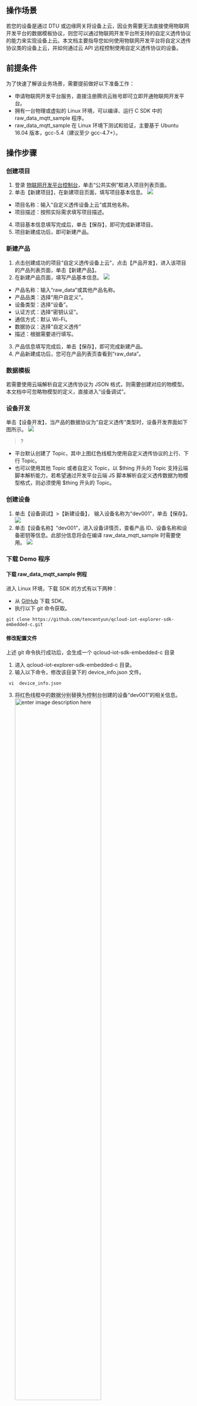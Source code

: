 ## 操作场景

若您的设备是通过 DTU 或边缘网关将设备上云，因业务需要无法直接使用物联网开发平台的数据模板协议，则您可以通过物联网开发平台所支持的自定义透传协议的能力来实现设备上云。本文档主要指导您如何使用物联网开发平台将自定义透传协议类的设备上云，并如何通过云 API 远程控制使用自定义透传协议的设备。


## 前提条件

为了快速了解该业务场景，需要提前做好以下准备工作：
-  申请物联网开发平台服务，直接注册腾讯云账号即可立即开通物联网开发平台。
-  拥有一台物理或虚拟的 Linux 环境，可以编译、运行 C SDK 中的 raw_data_mqtt_sample 程序。
-  raw_data_mqtt_sample 在 Linux 环境下测试和验证，主要基于 Ubuntu 16.04 版本，gcc-5.4（建议至少 gcc-4.7+）。


## 操作步骤

### 创建项目

1. 登录 [物联网开发平台控制台](https://console.cloud.tencent.com/iotexplorer)，单击“公共实例”框进入项目列表页面。
2. 单击【新建项目】，在新建项目页面，填写项目基本信息。
![](https://main.qcloudimg.com/raw/1076fec20b55e57411c1624feed3c544.jpg)
 - 项目名称：输入“自定义透传设备上云”或其他名称。
 - 项目描述：按照实际需求填写项目描述。
4. 项目基本信息填写完成后，单击【保存】，即可完成新建项目。
5. 项目新建成功后，即可新建产品。


### 新建产品

1. 点击创建成功的项目“自定义透传设备上云”，点击【产品开发】，进入该项目的产品列表页面，单击【新建产品】。
2. 在新建产品页面，填写产品基本信息。
   ![](https://main.qcloudimg.com/raw/b0aa6ff08f88cdc4a5b52dd97cfe6bef.png)
 - 产品名称：输入“raw_data”或其他产品名称。
 - 产品品类：选择“用户自定义”。
 - 设备类型：选择“设备”。
 - 认证方式：选择“密钥认证”。
 - 通信方式：默认 Wi-Fi。
 - 数据协议：选择“自定义透传”
 - 描述：根据需要进行填写。
3. 产品信息填写完成后，单击【保存】，即可完成新建产品。
4. 产品新建成功后，您可在产品列表页查看到“raw_data”。


### 数据模板

若需要使用云端解析自定义透传协议为 JSON 格式，则需要创建对应的物模型。本文档中可忽略物模型的定义，直接进入“设备调试”。


### 设备开发

单击【设备开发】，当产品的数据协议为“自定义透传”类型时，设备开发界面如下图所示。
![](https://main.qcloudimg.com/raw/2e12978a97b60fe4128d9228c5c61d0f.jpg)
>?
- 平台默认创建了 Topic，其中上图红色线框为使用自定义透传协议的上行、下行 Topic。
- 也可以使用其他 Topic 或者自定义 Topic，以 $thing 开头的 Topic 支持云端脚本解析能力，若希望通过开发平台云端 JS 脚本解析自定义透传数据为物模型格式，则必须使用 $thing 开头的 Topic。 
>

### 创建设备

1. 单击【设备调试】>【新建设备】， 输入设备名称为“dev001”，单击【保存】。
![](https://main.qcloudimg.com/raw/1d53c9c23248a37a1a62e1de2dea1100.jpg)
2. 单击【设备名称】“dev001”，进入设备详情页，查看产品 ID、设备名称和设备密钥等信息。此部分信息将会在编译 raw_data_mqtt_sample 时需要使用。
![](https://main.qcloudimg.com/raw/d34da0c2285bace43f392116d0de9b8c.jpg)


### 下载 Demo 程序

####  下载 raw_data_mqtt_sample 例程

进入 Linux 环境，下载 SDK 的方式有以下两种：
- 从 [GitHub](https://github.com/tencentyun/qcloud-iot-explorer-sdk-embedded-c) 下载 SDK。
- 执行以下 git 命令获取。
```
git clone https://github.com/tencentyun/qcloud-iot-explorer-sdk-embedded-c.git
```

#### 修改配置文件

上述 git 命令执行成功后，会生成一个 qcloud-iot-sdk-embedded-c 目录
1. 进入 qcloud-iot-explorer-sdk-embedded-c 目录。
2. 输入以下命令，修改该目录下的 device_info.json 文件。
```
 vi  device_info.json
```
3. 将红色线框中的数据分别替换为控制台创建的设备“dev001”的相关信息。
<img src="https://main.qcloudimg.com/raw/d6acaaa1880e61dd9b0b9753866a9c4b.png" alt="enter image description here" class="zoom-img-hover" style="
    width: 70%;">
  - 产品 ID： 设备“dev001”的产品 ID，复制到上图 productId。
  - 设备名称： 设备“dev001”的设备名称，复制到上图 deviceName。
  - 设备密钥：设备“dev001”的设备密钥，复制到上图 deviceSecret。
4. 保存 device_info.json 文件即可。

#### 编译

上述配置信息修改完成后，即可编译。
1. 在 qcloud-iot-sdk-embedded-c 目录下执行以下命令进行编译。
```
./cmake_build.sh
```
2. 编译成功后，可在 output/release/bin 目录下生成 raw_data_mqtt_sample 执行文件。

#### 运行 Demo 程序

1. 进入 output/release/bin 目录。
2. 输入 ./raw_data_mqtt_sample 并执行。
3. 运行成功后，输出示例如下图红框所示。
   ![](https://main.qcloudimg.com/raw/896fcf9199857d861442443f3ea6cbd2.png)
4. Demo 程序会上报数据到平台，上报数据为下方16进制数据。
```
AA 55 01 00 00 00 00 00 01 01 1E 00
```

### 查看设备上报数据

1. 进入【[物联网开发平台控制台](https://console.cloud.tencent.com/iotexplorer)】>【产品开发】>【设备调试】，单击【设备名称】 "dev001" 进入设备详情页。
2. 单击【设备日志（透传数据）】，可查询该设备上报的数据。    
   ![](https://main.qcloudimg.com/raw/f6ba9a3daacd33af0887ba01ec4b7e86.png)
3. 上图 Topic 列为设备向云端发布消息时的 Topic，数据列为base64编码后的数据。

### 远程控制设备 

1. 当需要从云端控制使用自定义透传协议上云的设备时，可参考 [设备透传指令控制](https://cloud.tencent.com/document/product/1081/50983) 云 API 直接使用 [在线调试](https://console.cloud.tencent.com/api/explorer?Product=iotexplorer&Version=2019-04-23&Action=PublishMessage&SignVersion=) 工具进行调试。
2. 在发送指令前，需运行 `./raw_data_mqtt_sample -l 10` 命令。  
3. 当看到 demo 程序接收到云端下发的指令报文时，如下图红色线框中的报文为16进制。
   ![](https://main.qcloudimg.com/raw/14761541417ff4f839a56ff433ed73a5.png)
4. 控制台的设备日志会显示如下“下行”报文。
![](https://main.qcloudimg.com/raw/2cd169cd9ec5f6121c8002ace61c5af0.png)


